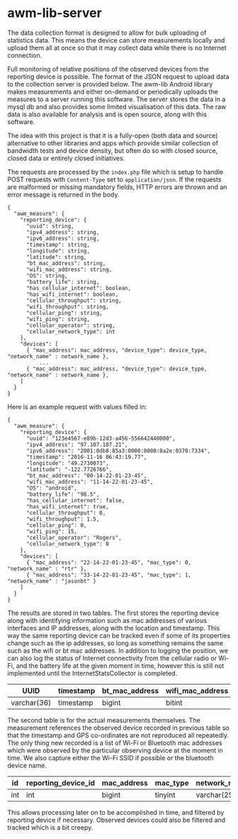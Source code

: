 # awm-lib-server
The data collection format is designed to allow for bulk uploading of statistics
data. This means the device can store measurements locally and upload them all
at once so that it may collect data while there is no Internet connection.

Full monitoring of relative positions of the observed devices from the
reporting device is possible. The format of the JSON request to upload data
to the collection server is provided below. The awm-lib Android library
makes measurements and either on-demand or periodically uploads the measures
to a server running this software. The server stores the data in a mysql db and
also provides some limited visualisation of this data. The raw data is also
available for analysis and is open source, along with this software.

The idea with this project is that it is a fully-open (both data and source)
alternative to other libraries and apps which provide similar collection of
bandwidth tests and device density, but often do so with closed source, closed
data or entirely closed initiatives.

The requests are processed by the `index.php` file which is setup to handle
POST requests with `Content-Type` set to `application/json`. If the requests
are malformed or missing mandatory fields, HTTP errors are thrown and an error
message is returned in the body.

```
{
  "awm_measure": {
    "reporting_device": {
      "uuid": string,
      "ipv4_address": string,
      "ipv6_address": string,
      "timestamp": string,
      "longitude": string,
      "latitude": string,
      "bt_mac_address": string,
      "wifi_mac_address": string,
      "OS": string,
      "battery_life": string,
      "has_cellular_internet": boolean,
      "has_wifi_internet": boolean,
      "cellular_throughput": string,
      "wifi_throughput": string,
      "cellular_ping": string,
      "wifi_ping": string,
      "cellular_operator": string,
      "cellular_network_type": int
    },
    "devices": [
      { "mac_address": mac_address, "device_type": device_type, "network_name" : network_name },
          ...
      { "mac_address": mac_address, "device_type": device_type, "network_name" : network_name },
    ]
  }
}
```

Here is an example request with values filled in:
```
{
  "awm_measure": {
    "reporting_device": {
      "uuid": "123e4567-e89b-12d3-a456-556642440000",
      "ipv4_address": "97.107.187.21",
      "ipv6_address": "2001:0db8:85a3:0000:0000:8a2e:0370:7334",
      "timestamp": "2016-11-16 06:43:19.77",
      "longitude": "49.2730073",
      "latitude": "-122.7726766",
      "bt_mac_address": "00-14-22-01-23-45",
      "wifi_mac_address": "11-14-22-01-23-45",
      "OS": "android",
      "battery_life": "98.5",
      "has_cellular_internet": false,
      "has_wifi_internet": true,
      "cellular_throughput": 0,
      "wifi_throughput": 1.5,
      "cellular_ping": 0,
      "wifi_ping": 15,
      "cellular_operator": "Rogers",
      "cellular_network_type": 0
    },
    "devices": [
      { "mac_address": "22-14-22-01-23-45", "mac_type": 0, "network_name" : "rtr" },
      { "mac_address": "33-14-22-01-23-45", "mac_type": 1, "network_name" : "jasonbt" }
    ]
  }
}
```

The results are stored in two tables. The first stores the reporting device
along with identifying information such as mac addresses of various interfaces
and IP addresses, along with the location and timestamp. This way the same
reporting device can be tracked even if some of its properties change such as
the ip addresses, so long as something remains the same such as the wifi or bt
mac addresses. In addition to logging the position, we can also log the status
of Internet connectivity from the cellular radio or Wi-Fi, and the battery life
at the given moment in time, however this is still not implemented until the
InternetStatsCollector is completed.

| UUID  | timestamp | bt_mac_address | wifi_mac_address | ipv4_address | ipv6_address | longitude | latitude | OS |
|---|---|---|---|---|---|---|---|---|
|  varchar(36) | timestamp | bigint | bitint | int | bigint | float | float | varchar(255) |

The second table is for the actual measurements themselves. The measurement
references the observed device recorded in previous table so that the timestamp
and GPS co-ordinates are not reproduced all repeatedly. The only thing new
recorded is a list of Wi-Fi or Bluetooth mac addresses which were observed by
the particular observing device at the moment in time. We also capture either
the Wi-Fi SSID if possible or the bluetooth device name.

| id | reporting_device_id | mac_address | mac_type | network_name
|---|---|---|---|---|
| int | int | bigint | tinyint | varchar(255) |

This allows processing later on to be accomplished in time, and filtered by
reporting device if necessary. Observed devices could also be filtered and
tracked which is a bit creepy.
